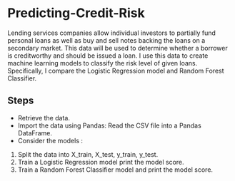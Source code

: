 # Predicting-Credit-Risk
Lending services companies allow individual investors to partially fund personal loans as well as buy and sell notes backing the loans on a secondary market. This data will be used to determine whether a borrower is creditworthy and should be issued a loan.
I use this data to create machine learning models to classify the risk level of given loans. Specifically, I compare the Logistic Regression model and Random Forest Classifier.



## Steps
* Retrieve the data.
* Import the data using Pandas: Read the CSV file into a Pandas DataFrame.
* Consider the models : 
1. Split the data into X_train, X_test, y_train, y_test.
2. Train a Logistic Regression model print the model score.
3. Train a Random Forest Classifier model and print the model score.

